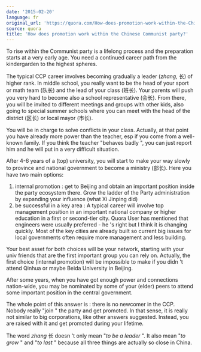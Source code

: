 ```yaml
---
date: '2015-02-20'
language: fr
original_url: 'https://quora.com/How-does-promotion-work-within-the-Chinese-Communist-party/answer/Clément-Renaud'
source: quora
title: 'How does promotion work within the Chinese Communist party?'
---
```


To rise within the Communist party is a lifelong process and the
preparation starts at a very early age. You need a continued career path
from the kindergarden to the highest spheres. 
 
The typical CCP career involves becoming gradually a leader (*zhang,*
长) of higher rank. In middle school, you really want to be the head of
your sport or math team (队长) and the lead of your class (班长). Your
parents will push you very hard to become also a school representative
(会长). From there, you will be invited to different meetings and groups
with other kids, also going to special summer schools where you can meet
with the head of the district (区长) or local mayor (市长). 
 
You will be in charge to solve conflicts in your class. Actually, at
that point you have already more power than the teacher, esp if you come
from a well-known family. If you think the teacher  "behaves badly ",
you can just report him and he will put in a very difficult situation. 
 
After 4-6 years of a (top) university, you will start to make your way
slowly to province and national government to become a ministry (部长).
Here you have two main options: 

1.  internal promotion : get to Beijing and obtain an important position
    inside the party ecosystem there. Grow the ladder of the Party
    administration by expanding your influence (what Xi Jinping did)
2.  be successful in a key area : A typical career will involve top
    management position in an important national company or higher
    education in a first or second-tier city. Quora User has mentioned
    that engineers were usually preferred - he 's right but I think it
    is changing quickly. Most of the key cities are already built so
    current big issues for local governments often require more
    management and less building.

Your best asset for both choices will be your network, starting with
your univ friends that are the first important group you can rely on.
Actually, the first choice (internal promotion) will be impossible to
make if you didn 't attend Qinhua or maybe Beida University in Beijing. 
 
After some years, when you have got enough power and connections
nation-wide, you may be nominated by some of your (elder) peers to
attend some important position in the central government. 
 
The whole point of this answer is : there is no newcomer in the CCP.
Nobody really  "join " the party and get promoted. In that sense, it is
really not similar to big corporations, like other answers suggested.
Instead, you are raised with it and get promoted during your lifetime. 
 
The word *zhang* 长 doesn 't only mean  "*to be a leader* ". It also
mean  "*to grow* " and  "*to last* " because all three things are
actually so close in China.
